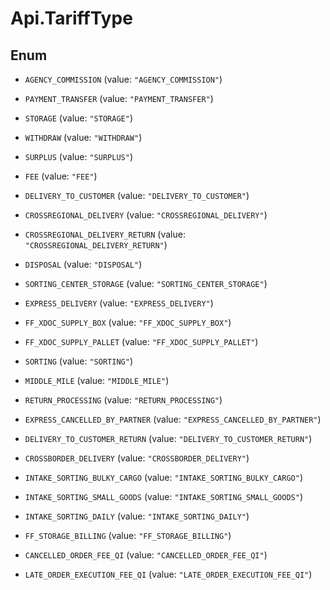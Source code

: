 # Api.TariffType

## Enum


* `AGENCY_COMMISSION` (value: `"AGENCY_COMMISSION"`)

* `PAYMENT_TRANSFER` (value: `"PAYMENT_TRANSFER"`)

* `STORAGE` (value: `"STORAGE"`)

* `WITHDRAW` (value: `"WITHDRAW"`)

* `SURPLUS` (value: `"SURPLUS"`)

* `FEE` (value: `"FEE"`)

* `DELIVERY_TO_CUSTOMER` (value: `"DELIVERY_TO_CUSTOMER"`)

* `CROSSREGIONAL_DELIVERY` (value: `"CROSSREGIONAL_DELIVERY"`)

* `CROSSREGIONAL_DELIVERY_RETURN` (value: `"CROSSREGIONAL_DELIVERY_RETURN"`)

* `DISPOSAL` (value: `"DISPOSAL"`)

* `SORTING_CENTER_STORAGE` (value: `"SORTING_CENTER_STORAGE"`)

* `EXPRESS_DELIVERY` (value: `"EXPRESS_DELIVERY"`)

* `FF_XDOC_SUPPLY_BOX` (value: `"FF_XDOC_SUPPLY_BOX"`)

* `FF_XDOC_SUPPLY_PALLET` (value: `"FF_XDOC_SUPPLY_PALLET"`)

* `SORTING` (value: `"SORTING"`)

* `MIDDLE_MILE` (value: `"MIDDLE_MILE"`)

* `RETURN_PROCESSING` (value: `"RETURN_PROCESSING"`)

* `EXPRESS_CANCELLED_BY_PARTNER` (value: `"EXPRESS_CANCELLED_BY_PARTNER"`)

* `DELIVERY_TO_CUSTOMER_RETURN` (value: `"DELIVERY_TO_CUSTOMER_RETURN"`)

* `CROSSBORDER_DELIVERY` (value: `"CROSSBORDER_DELIVERY"`)

* `INTAKE_SORTING_BULKY_CARGO` (value: `"INTAKE_SORTING_BULKY_CARGO"`)

* `INTAKE_SORTING_SMALL_GOODS` (value: `"INTAKE_SORTING_SMALL_GOODS"`)

* `INTAKE_SORTING_DAILY` (value: `"INTAKE_SORTING_DAILY"`)

* `FF_STORAGE_BILLING` (value: `"FF_STORAGE_BILLING"`)

* `CANCELLED_ORDER_FEE_QI` (value: `"CANCELLED_ORDER_FEE_QI"`)

* `LATE_ORDER_EXECUTION_FEE_QI` (value: `"LATE_ORDER_EXECUTION_FEE_QI"`)


